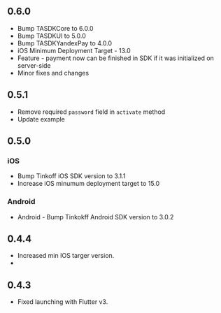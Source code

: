## 0.6.0
* Bump TASDKCore to 6.0.0
* Bump TASDKUI to 5.0.0
* Bump TASDKYandexPay to 4.0.0
* iOS Minimum Deployment Target - 13.0
* Feature - payment now can be finished in SDK if it was initialized on server-side
* Minor fixes and changes

## 0.5.1
* Remove required `password` field in `activate` method
* Update example

## 0.5.0

### iOS
* Bump Tinkoff iOS SDK version to 3.1.1
* Increase iOS minumum deployment target to 15.0

### Android
* Android - Bump Tinkokff Android SDK version to 3.0.2

## 0.4.4

* Increased min IOS targer version.
* 
## 0.4.3

* Fixed launching with Flutter v3.
